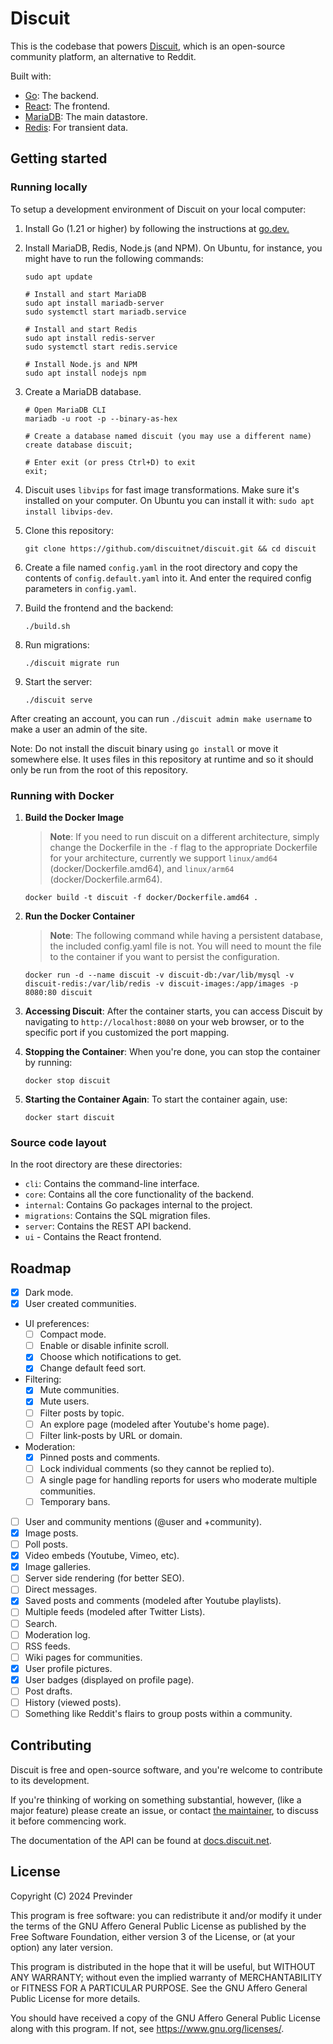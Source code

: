 # Discuit

This is the codebase that powers [Discuit](https://discuit.net), which is an
open-source community platform, an alternative to Reddit.

Built with:

- [Go](https://go.dev): The backend.
- [React](https://react.dev/): The frontend.
- [MariaDB](https://en.wikipedia.org/wiki/MariaDB): The main datastore.
- [Redis](https://redis.io/): For transient data.

## Getting started

### Running locally

To setup a development environment of Discuit on your local computer:

1.  Install Go (1.21 or higher) by following the instructions at
    [go.dev.](https://go.dev/doc/install)
1.  Install MariaDB, Redis, Node.js (and NPM). On Ubuntu, for instance, you might
    have to run the following commands:

    ```shell
    sudo apt update

    # Install and start MariaDB
    sudo apt install mariadb-server
    sudo systemctl start mariadb.service

    # Install and start Redis
    sudo apt install redis-server
    sudo systemctl start redis.service

    # Install Node.js and NPM
    sudo apt install nodejs npm
    ```

1.  Create a MariaDB database.

    ```shell
    # Open MariaDB CLI
    mariadb -u root -p --binary-as-hex

    # Create a database named discuit (you may use a different name)
    create database discuit;

    # Enter exit (or press Ctrl+D) to exit
    exit;
    ```

1.  Discuit uses `libvips` for fast image transformations. Make sure it's
    installed on your computer. On Ubuntu you can install it with:
    `sudo apt install libvips-dev`.
1.  Clone this repository:

    ```shell
    git clone https://github.com/discuitnet/discuit.git && cd discuit
    ```

1.  Create a file named `config.yaml` in the root directory and copy the contents
    of `config.default.yaml` into it. And enter the required config parameters in
    `config.yaml`.
1.  Build the frontend and the backend:

    ```shell
    ./build.sh
    ```

1.  Run migrations:

    ```shell
    ./discuit migrate run
    ```

1.  Start the server:

    ```shell
    ./discuit serve
    ```

After creating an account, you can run `./discuit admin make username` to make
a user an admin of the site.

Note: Do not install the discuit binary using `go install` or move it somewhere else. It uses files in this repository at runtime and so it should only be run from the root of this repository.

### Running with Docker

1. **Build the Docker Image**

   > **Note**: If you need to run discuit on a different architecture, simply change the Dockerfile in the `-f` flag to the appropriate Dockerfile for your architecture, currently we support `linux/amd64` (docker/Dockerfile.amd64), and `linux/arm64` (docker/Dockerfile.arm64).

   ```shell
   docker build -t discuit -f docker/Dockerfile.amd64 .
   ```

2. **Run the Docker Container**

   > **Note**: The following command while having a persistent database, the included config.yaml file is not. You will need to mount the file to the container if you want to persist the configuration.

   ```shell
   docker run -d --name discuit -v discuit-db:/var/lib/mysql -v discuit-redis:/var/lib/redis -v discuit-images:/app/images -p 8080:80 discuit
   ```

3. **Accessing Discuit**: After the container starts, you can access Discuit by navigating to `http://localhost:8080` on your web browser, or to the specific port if you customized the port mapping.

4. **Stopping the Container**: When you're done, you can stop the container by running:

   ```shell
   docker stop discuit
   ```

5. **Starting the Container Again**: To start the container again, use:

   ```shell
   docker start discuit
   ```

### Source code layout

In the root directory are these directories:

- `cli`: Contains the command-line interface.
- `core`: Contains all the core functionality of the backend.
- `internal`: Contains Go packages internal to the project.
- `migrations`: Contains the SQL migration files.
- `server`: Contains the REST API backend.
- `ui` - Contains the React frontend.

## Roadmap

- [x] Dark mode.
- [x] User created communities.
- UI preferences:
  - [ ] Compact mode.
  - [ ] Enable or disable infinite scroll.
  - [x] Choose which notifications to get.
  - [x] Change default feed sort.
- Filtering:
  - [x] Mute communities.
  - [x] Mute users.
  - [ ] Filter posts by topic.
  - [ ] An explore page (modeled after Youtube's home page).
  - [ ] Filter link-posts by URL or domain.
- Moderation:
  - [x] Pinned posts and comments.
  - [ ] Lock individual comments (so they cannot be replied to).
  - [ ] A single page for handling reports for users who moderate multiple communities.
  - [ ] Temporary bans.
- [ ] User and community mentions (@user and +community).
- [x] Image posts.
- [ ] Poll posts.
- [x] Video embeds (Youtube, Vimeo, etc).
- [x] Image galleries.
- [ ] Server side rendering (for better SEO).
- [ ] Direct messages.
- [x] Saved posts and comments (modeled after Youtube playlists).
- [ ] Multiple feeds (modeled after Twitter Lists).
- [ ] Search.
- [ ] Moderation log.
- [ ] RSS feeds.
- [ ] Wiki pages for communities.
- [x] User profile pictures.
- [x] User badges (displayed on profile page).
- [ ] Post drafts.
- [ ] History (viewed posts).
- [ ] Something like Reddit's flairs to group posts within a community.

## Contributing

Discuit is free and open-source software, and you're welcome to contribute to
its development.

If you're thinking of working on something substantial, however, (like a major
feature) please create an issue, or contact [the
maintainer](https://discuit.net/@previnder), to discuss it before commencing
work.

The documentation of the API can be found at [docs.discuit.net](https://docs.discuit.net).

## License

Copyright (C) 2024 Previnder

This program is free software: you can redistribute it and/or modify it under
the terms of the GNU Affero General Public License as published by the Free
Software Foundation, either version 3 of the License, or (at your option) any
later version.

This program is distributed in the hope that it will be useful, but WITHOUT ANY
WARRANTY; without even the implied warranty of MERCHANTABILITY or FITNESS FOR A
PARTICULAR PURPOSE. See the GNU Affero General Public License for more details.

You should have received a copy of the GNU Affero General Public License along
with this program. If not, see <https://www.gnu.org/licenses/>.
